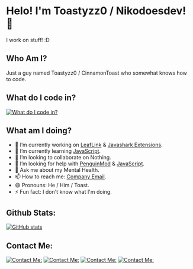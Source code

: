# Helo! I'm Toastyzz0 / Nikodoesdev!👋

I work on stuff! :D

## Who Am I?
Just a guy named Toastyzz0 / CinnamonToast who somewhat knows how to code.


## What do I code in?
[![What do I code in?](https://skillicons.dev/icons?i=js,html,css,py,md,github,vscode,electron)](https://skillicons.dev)

## What am I doing?
- 🔭 I’m currently working on [LeafLink](https://github.com/Toastyzz0/LeafLink) & [Javashark Extensions](https://github.com/jefisalreadytkn/javashark-extensions).
- 🌱 I’m currently learning [JavaScript](https://www.javascript.com/).
- 👯 I’m looking to collaborate on Nothing.
- 🤔 I’m looking for help with [PenguinMod](https://penguinmod.com) & [JavaScript](https://javascript.com).
- 💬 Ask me about my Mental Health.
- 📫 How to reach me: [Company Email](mailto:thesharksstudioss@gmail.com).
- 😄 Pronouns: He / Him / Toast.
- ⚡ Fun fact: I don't know what I'm doing.


## Github Stats:

[![GitHub stats](https://github-readme-stats.vercel.app/api?username=Toastyzz0&show_icons=true&theme=dark)](https://github.com/Toastyzz0)

 ## Contact Me:
[![Contact Me:](https://skillicons.dev/icons?i=discord)](https://discord.gg/RdR5vq7HNv) [![Contact Me:](https://skillicons.dev/icons?i=gmail)](mailto:thesharksstudioss@gmail.com) [![Contact Me:](https://skillicons.dev/icons?i=twitter)](https://x.com/Toastyzz0) [![Contact Me:](https://skillicons.dev/icons?i=instagram)](https://www.instagram.com/toastyzz0/)


<!--
**Toastyzz0/Toastyzz0** is a ✨ _special_ ✨ repository because its `README.md` (this file) appears on your GitHub profile.

Here are some ideas to get you started:

- 🔭 I’m currently working on ...
- 🌱 I’m currently learning ...
- 👯 I’m looking to collaborate on ...
- 🤔 I’m looking for help with ...
- 💬 Ask me about ...
- 📫 How to reach me: ...
- 😄 Pronouns: ...
- ⚡ Fun fact: ...
-->
